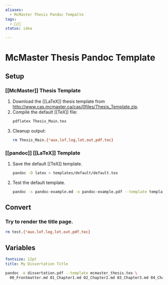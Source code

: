 ```yaml
---
aliases:
  - McMaster Thesis Pandoc Tempalte
tags:
  - 📝/🌱
status: idea

---
```


# McMaster Thesis Pandoc Template

## Setup

### [[McMaster]] Thesis Template

1. Download the [[LaTeX]] thesis template from <http://www.cas.mcmaster.ca/cas/0files/Thesis_Template.zip>.
1. Compile the default [[TeX]] file:
	```bash
	pdflatex Thesis_Main.tex
	```
1. Cleanup output:
	```bash
	rm Thesis_Main.{*aux,lof,log,lot,out,pdf,toc}
	```

### [[pandoc]] [[LaTeX]] Template

1. Save the default [[TeX]] template.
	```bash
	pandoc -D latex > templates/default/default.tex
	```
2. Test the default template.
	```bash
	pandoc -s pandoc-example.md -o pandoc-example.pdf --template templates/default/default.tex
	```
	
## Convert

### Try to render the title page.

```bash
rm test.{*aux,lof,log,lot,out,pdf,toc}
```

## Variables

```yaml
fontsize: 12pt
title: My Dissertation Title
```

```bash
pandoc -o dissertation.pdf --template mcmaster_thesis.tex \
  00_Frontmatter.md 01_Chapter1.md 02_Chapter2.md 03_Chapter3.md 04_Chapter4.md
```